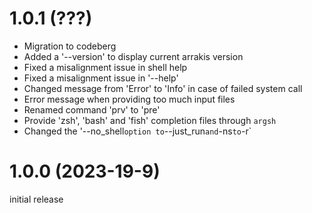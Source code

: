 # 1.0.1 (???)

* Migration to codeberg
* Added a '--version' to display current arrakis version
* Fixed a misalignment issue in shell help
* Fixed a misalignment issue in '--help'
* Changed message from 'Error' to 'Info' in case of failed system call
* Error message when providing too much input files
* Renamed command 'prv' to 'pre'
* Provide 'zsh', 'bash' and 'fish' completion files through `argsh`
* Changed the '--no_shell` option to `--just_run` and `-ns` to `-r`

# 1.0.0 (2023-19-9)

initial release

